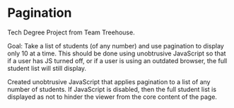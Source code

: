 # Pagination
Tech Degree Project from Team Treehouse.

Goal: Take a list of students (of any number) and use pagination to display only 10 at a time. This should be done using unobtrusive JavaScript so that if a user has JS turned off, or if a user is using an outdated browser, the full student list will still display.

Created unobtrusive JavaScript that applies pagination to a list of any number of students. If JavaScript is disabled, then the full student list is displayed as not to hinder the viewer from the core content of the page.
